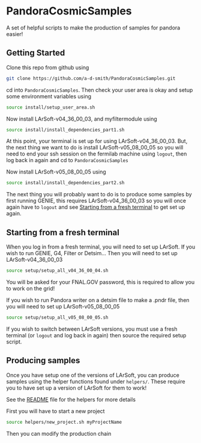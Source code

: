 PandoraCosmicSamples
====================
A set of helpful scripts to make the production of samples for pandora easier!  



Getting Started
---------------
Clone this repo from github using
```bash
git clone https://github.com/a-d-smith/PandoraCosmicSamples.git
```

cd into `PandoraCosmicSamples`. Then check your user area is okay and setup some environment variables using
```bash
source install/setup_user_area.sh
```

Now install LArSoft-v04_36_00_03, and myfiltermodule using
```bash
source install/install_dependencies_part1.sh
```

At this point, your terminal is set up for using LArSoft-v04_36_00_03. 
But, the next thing we want to do is install LArSoft-v05_08_00_05 so you will need to end your ssh session on the fermilab machine using `logout`, 
then log back in again and cd to `PandoraCosmicSamples`

Now install LArSoft-v05_08_00_05 using
```bash
source install/install_dependencies_part2.sh
```

The next thing you will probably want to do is to produce some samples by first running GENIE, this requires LArSoft-v04_36_00_03 so you will
once again have to `logout` and see [Starting from a fresh terminal](#Starting-from-a-fresh-terminal) to get set up again.


Starting from a fresh terminal
------------------------------
When you log in from a fresh terminal, you will need to set up LArSoft.
If you wish to run GENIE, G4, Filter or Detsim... Then you will need to set up LArSoft-v04_36_00_03
```bash
source setup/setup_all_v04_36_00_04.sh
```
You will be asked for your FNAL.GOV password, this is required to allow you to work on the grid!

If you wish to run Pandora writer on a detsim file to make a .pndr file, then you will need to set up LArSoft-v05_08_00_05
```bash
source setup/setup_all_v05_08_00_05.sh
```

If you wish to switch between LArSoft versions, you must use a fresh terminal (or `logout` and log back in again) then source the required setup script.


Producing samples
-----------------
Once you have setup one of the versions of LArSoft, you can produce samples using the helper functions found under `helpers/`. These require you to
have set up a version of LArSoft for them to work!

See the [README](helpers/README.md) file for the helpers for more details

First you will have to start a new project 
```bash
source helpers/new_project.sh myProjectName
```

Then you can modify the production chain

